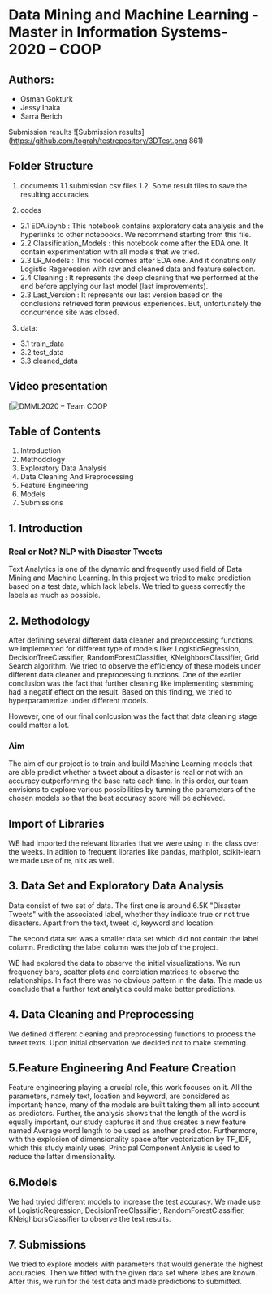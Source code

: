 # Data Mining and Machine Learning -Master in Information Systems-2020 – COOP

## Authors:
- Osman Gokturk
- Jessy Inaka
- Sarra Berich

Submission results
![Submission results](https://github.com/tograh/testrepository/3DTest.png 861)
## Folder Structure
1. documents
  1.1.submission csv files
  1.2. Some result files to save the resulting accuracies
  
2. codes
  - 2.1 EDA.ipynb : This notebook contains exploratory data analysis and the hyperlinks to other notebooks. We recommend starting from this file. 
  - 2.2 Classification_Models : this notebook come after the EDA one. It contain experimentation with all models that we tried.
  - 2.3 LR_Models : This model comes after EDA one. And it conatins only Logistic Regeression with raw and cleaned data and feature selection.
  - 2.4 Cleaning : It represents the deep cleaning that we performed at the end before applying our last model (last improvements).
  - 2.3 Last_Version : It represents our last version based on the conclusions retrieved form previous experiences. But, unfortunately the concurrence site was closed.
  
3. data:
  - 3.1 train_data
  - 3.2 test_data
  - 3.3 cleaned_data
## Video presentation

[![DMML2020 – Team COOP](")


## Table of Contents
1. Introduction
2. Methodology
3. Exploratory Data Analysis
4. Data Cleaning And Preprocessing
5. Feature Engineering
6. Models
7. Submissions


## 1. Introduction
### Real or Not? NLP with Disaster Tweets 
Text Analytics is one of the dynamic and frequently used field of Data Mining and Machine Learning. In this project we tried to make prediction based on a test data, which lack labels. We tried to guess correctly the labels as much as possible. 


## 2. Methodology
After defining several different data cleaner and preprocessing functions, we implemented for different type of models like: LogisticRegression, DecisionTreeClassifier, RandomForestClassifier, KNeighborsClassifier, Grid Search algorithm. We tried to observe the efficiency of these models under different data cleaner and preprocessing functions. One of the earlier conclusion was the fact that further cleaning like implementing stemming had a negatif effect on the result. Based on this finding, we tried to hyperparametrize under different models. 

However, one of our final conlcusion was the fact that data cleaning stage could matter a lot. 

### Aim
The aim of our project is to train and build Machine Learning models that are able predict whether a tweet about a disaster is real or not with an accuracy outperforming the base rate each time. In this order, our team envisions to explore various possibilities by tunning the parameters of the chosen models so that the best accuracy score will be achieved.

##  Import of Libraries
WE had imported the relevant libraries that we were using in the class over the weeks. In adition to frequent libraries like pandas, mathplot, scikit-learn we made use of re, nltk as well. 

## 3. Data Set and Exploratory Data Analysis
Data consist of two set of data. The first one is around 6.5K "Disaster Tweets" with the associated label, whether they indicate true or not true disasters. Apart from the text, tweet id, keyword and location. 

The second data set was a smaller data set which did not contain the label column. Predicting the label column was the job of the project. 

WE had explored the data to observe the initial visualizations. We run frequency bars, scatter plots and correlation matrices to observe the relationships. In fact there was no obvious pattern in the data. This made us conclude that a further text analytics could make better predictions. 

## 4. Data Cleaning and Preprocessing
We defined different cleaning and preprocessing functions to process the tweet texts. Upon initial observation we decided not to make stemming.

## 5.Feature Engineering And Feature Creation
Feature engineering playing a crucial role, this work focuses on it. All the parameters, namely text, location and keyword, are considered as important; hence, many of the models are built taking them all into account as predictors. Further, the analysis shows that the length of the word is equally important, our study captures it and thus creates a new feature named Average word length to be used as another predictor. Furthermore, with the explosion of dimensionality space after vectorization by TF_IDF, which this study mainly uses, Principal Component Anlysis is used to reduce the latter dimensionality.

## 6.Models
We had tryied different models to increase the test accuracy. We made use of LogisticRegression, DecisionTreeClassifier, RandomForestClassifier, KNeighborsClassifier to observe the test results. 

## 7. Submissions
We tried to explore models with parameters that would generate the highest accuracies. Then we fitted with the given data set where labes are known. After this, we run for the test data and made predictions to submitted.  




